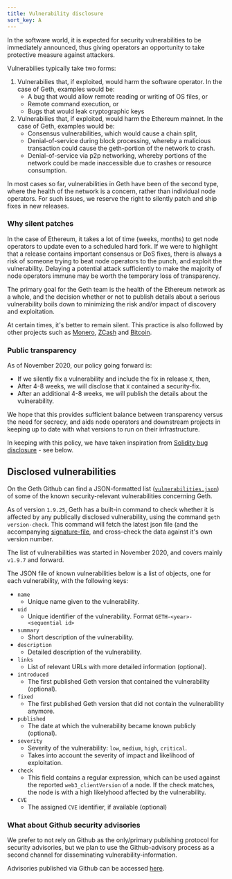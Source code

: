 ```yaml
---
title: Vulnerability disclosure
sort_key: A
---
```


In the software world, it is expected for security vulnerabilities to be immediately
announced, thus giving operators an opportunity to take protective measure against
attackers.

Vulnerabilies typically take two forms:

1. Vulnerabilies that, if exploited, would harm the software operator. In the case of
   Geth, examples would be:
    - A bug that would allow remote reading or writing of OS files, or
    - Remote command execution, or
    - Bugs that would leak cryptographic keys
2. Vulnerabilies that, if exploited, would harm the Ethereum mainnet. In the case of
   Geth, examples would be:
    - Consensus vulnerabilities, which would cause a chain split,
    - Denial-of-service during block processing, whereby a malicious transaction could cause the geth-portion of the network to crash.
    - Denial-of-service via p2p networking, whereby portions of the network could be made
      inaccessible due to crashes or resource consumption.

In most cases so far, vulnerabilities in Geth have been of the second type, where the
health of the network is a concern, rather than individual node operators. For such
issues, we reserve the right to silently patch and ship fixes in new releases.

### Why silent patches

In the case of Ethereum, it takes a lot of time (weeks, months) to get node operators to
update even to a scheduled hard fork. If we were to highlight that a release contains
important consensus or DoS fixes, there is always a risk of someone trying to beat node
operators to the punch, and exploit the vulnerability. Delaying a potential attack
sufficiently to make the majority of node operators immune may be worth the temporary loss
of transparency.

The primary goal for the Geth team is the health of the Ethereum network as a whole, and
the decision whether or not to publish details about a serious vulnerability boils down to
minimizing the risk and/or impact of discovery and exploitation.

At certain times, it's better to remain silent. This practice is also followed by other
projects such as
[Monero](https://www.getmonero.org/2017/05/17/disclosure-of-a-major-bug-in-cryptonote-based-currencies.html),
[ZCash](https://electriccoin.co/blog/zcash-counterfeiting-vulnerability-successfully-remediated/)
and
[Bitcoin](https://www.coindesk.com/the-latest-bitcoin-bug-was-so-bad-developers-kept-its-full-details-a-secret).

### Public transparency

As of November 2020, our policy going forward is:

- If we silently fix a vulnerability and include the fix in release `X`, then,
- After 4-8 weeks, we will disclose that `X` contained a security-fix.
- After an additional 4-8 weeks, we will publish the details about the vulnerability.

We hope that this provides sufficient balance between transparency versus the need for
secrecy, and aids node operators and downstream projects in keeping up to date with what
versions to run on their infrastructure.

In keeping with this policy, we have taken inspiration from [Solidity bug disclosure](https://solidity.readthedocs.io/en/develop/bugs.html) - see below.

## Disclosed vulnerabilities

On the Geth Github  can find a JSON-formatted list ([`vulnerabilities.json`](vulnerabilities.json)) 
of some of the known security-relevant vulnerabilities concerning Geth.

As of version `1.9.25`, Geth has a built-in command to check whether it is affected by any publically disclosed vulnerability, 
using the command `geth version-check`. This command will fetch the latest json file (and the accompanying
[signature-file](vulnerabilities.json.minisig), and cross-check the data against it's own
version number.

The list of vulnerabilities was started in November 2020, and covers mainly `v1.9.7` and forward.

The JSON file of known vulnerabilities below is a list of objects, one for each
vulnerability, with the following keys:

- `name`
  - Unique name given to the vulnerability.
- `uid`
  - Unique identifier of the vulnerability. Format `GETH-<year>-<sequential id>`
- `summary`
  - Short description of the vulnerability.
- `description`
  - Detailed description of the vulnerability.
- `links`
  - List of relevant URLs with more detailed information (optional).
- `introduced`
  - The first published Geth version that contained the vulnerability (optional).
- `fixed`
  - The first published Geth version that did not contain the vulnerability anymore.
- `published`
  - The date at which the vulnerability became known publicly (optional).
- `severity`
  - Severity of the vulnerability: `low`, `medium`, `high`, `critical`.
  - Takes into account the severity of impact and likelihood of exploitation.
- `check`
  - This field contains a regular expression, which can be used against the reported `web3_clientVersion` of a node. If the check
    matches, the node is with a high likelyhood affected by the vulnerability.
- `CVE`
  - The assigned `CVE` identifier, if available (optional)

### What about Github security advisories

We prefer to not rely on Github as the only/primary publishing protocol for security
advisories, but we plan to use the Github-advisory process as a second channel for
disseminating vulnerability-information.

Advisories published via Github can be accessed [here](https://github.com/ethereum/go-ethereum/security/advisories?state=published).
